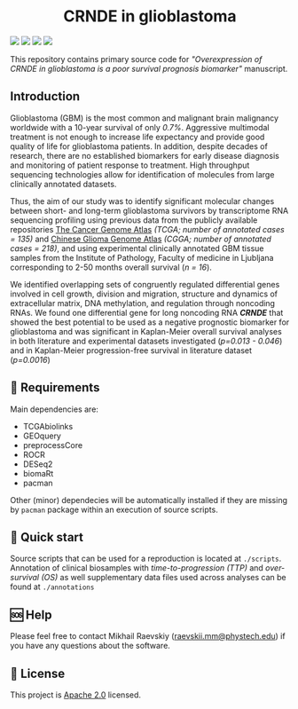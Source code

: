 <h1 align="center">
  CRNDE in glioblastoma
  <br>
</h1>

[![](https://img.shields.io/github/languages/code-size/raevskymichail/CRNDE_glioblastoma)](https://img.shields.io/github/languages/code-size/raevskymichail/CRNDE_glioblastoma)
[![](https://img.shields.io/github/languages/top/raevskymichail/CRNDE_glioblastoma)](https://img.shields.io/github/languages/top/raevskymichail/CRNDE_glioblastoma)
[![](https://img.shields.io/github/issues/raevskymichail/CRNDE_glioblastoma)](https://img.shields.io/github/issues/raevskymichail/CRNDE_glioblastoma)
[![](https://img.shields.io/github/license/raevskymichail/CRNDE_glioblastoma)](https://img.shields.io/github/license/raevskymichail/CRNDE_glioblastoma)

This repository contains primary source code for *"Overexpression of CRNDE in glioblastoma is a poor survival prognosis biomarker"* manuscript. 

## Introduction

Glioblastoma (GBM) is the most common and malignant brain malignancy worldwide with a 10-year survival of only *0.7%*. Aggressive multimodal treatment is not enough to increase life expectancy and provide good quality of life for glioblastoma patients. In addition, despite decades of research, there are no established biomarkers for early disease diagnosis and monitoring of patient response to treatment. High throughput sequencing technologies allow for identification of molecules from large clinically annotated datasets.

Thus, the aim of our study was to identify significant molecular changes between short- and long-term glioblastoma survivors by transcriptome RNA sequencing profiling using previous data from the publicly available repositories [The Cancer Genome Atlas](https://www.cancer.gov/about-nci/organization/ccg/research/structural-genomics/tcga) *(TCGA; number of annotated cases = 135)* and [Chinese Glioma Genome Atlas](http://www.cgga.org.cn/) *(CGGA; number of annotated cases = 218)*, and using experimental clinically annotated GBM tissue samples from the Institute of Pathology, Faculty of medicine in Ljubljana corresponding to 2-50 months overall survival (*n = 16*).

We identified overlapping sets of congruently regulated differential genes involved in cell growth, division and migration, structure and dynamics of extracellular matrix, DNA methylation, and regulation through noncoding RNAs. We found one differential gene for long noncoding RNA __*CRNDE*__ that showed the best potential to be used as a negative prognostic biomarker for glioblastoma and was significant in Kaplan-Meier overall survival analyses in both literature and experimental datasets investigated (*p=0.013 - 0.046*) and in Kaplan-Meier progression-free survival in literature dataset (*p=0.0016*) 

## 📝 Requirements

Main dependencies are:
* TCGAbiolinks
* GEOquery
* preprocessCore
* ROCR
* DESeq2
* biomaRt
* pacman

Other (minor) dependecies will be automatically installed if they are missing by `pacman` package within an execution of source scripts.

## 🚀 Quick start

Source scripts that can be used for a reproduction is located at `./scripts`.
Annotation of clinical biosamples with *time-to-progression (TTP)* and *over-survival (OS)* as well supplementary data files used across analyses can be found at `./annotations`

## 🆘 Help

Please feel free to contact Mikhail Raevskiy (raevskii.mm@phystech.edu) if you have any questions about the software.

## 📃 License

This project is [Apache 2.0](https://github.com/raevskymichail/CRNDE_glioblastoma/blob/main/LICENSE) licensed.
